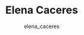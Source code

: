 ---
# this is autogenerated: do not edit
title: Elena Caceres
author: elena_caceres
layout: author-bio
jobtitle: Grad Student; NSF Fellow; HHMI Gilliam Fellow
bio: bioinformatics
type: member
excerpt: "Biographical summary for Elena Caceres, Grad Student; NSF Fellow; HHMI Gilliam Fellow in the Keiser Lab at UCSF."
header:
  teaser: /assets/images/people/bio-caceres.jpg
papers: 
    - title: A Simple Representation of Three-Dimensional Molecular Structure
      excerpt: __J Med Chem__. 2017 Sep 14. Axen SD, Huang XP, Caceres EL, Gendelev L, Roth BL, Keiser MJ.
      link: "https://doi.org/10.1021/acs.jmedchem.7b00696"

---